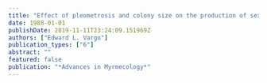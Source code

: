 ```yaml
---
title: "Effect of pleometrosis and colony size on the production of sexuals in monogyne colonies of the fire ant Solenopsis invicta"
date: 1988-01-01
publishDate: 2019-11-11T23:24:09.151969Z
authors: ["Edward L. Vargo"]
publication_types: ["6"]
abstract: ""
featured: false
publication: "*Advances in Myrmecology*"
---
```


